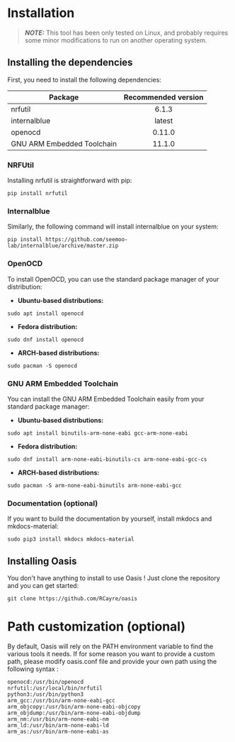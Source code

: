 # Installation

> **_NOTE:_** This tool has been only tested on Linux, and probably requires some minor modifications to run on another operating system.
## Installing the dependencies

First, you need to install the following dependencies:

| Package                    | Recommended version      |
|----------------------------|:------------------------:|
| nrfutil                    |  6.1.3                   |
| internalblue               |  latest                  |
| openocd                    |  0.11.0                  |
| GNU ARM Embedded Toolchain |  11.1.0                  |

### NRFUtil

Installing nrfutil is straightforward with pip:

`pip install nrfutil`

### Internalblue
Similarly, the following command will install internalblue on your system:

`pip install https://github.com/seemoo-lab/internalblue/archive/master.zip`

### OpenOCD
To install OpenOCD, you can use the standard package manager of your distribution:

* **Ubuntu-based distributions:**

`sudo apt install openocd`

* **Fedora distribution:**

`sudo dnf install openocd`

* **ARCH-based distributions:**

`sudo pacman -S openocd`

### GNU ARM Embedded Toolchain
You can install the GNU ARM Embedded Toolchain easily from your standard package manager:

* **Ubuntu-based distributions:**

`sudo apt install binutils-arm-none-eabi gcc-arm-none-eabi`

* **Fedora distribution:**

`sudo dnf install arm-none-eabi-binutils-cs arm-none-eabi-gcc-cs`

* **ARCH-based distributions:**

`sudo pacman -S arm-none-eabi-binutils arm-none-eabi-gcc`

### Documentation (optional)
If you want to build the documentation by yourself, install mkdocs and mkdocs-material:

`sudo pip3 install mkdocs mkdocs-material`

## Installing Oasis

You don't have anything to install to use Oasis ! Just clone the repository and you can get started:

`git clone https://github.com/RCayre/oasis`

# Path customization (optional)

By default, Oasis will rely on the PATH environment variable to find the various tools it needs.
If for some reason you want to provide a custom path, please modify oasis.conf file and provide your own path using the following syntax :
```
openocd:/usr/bin/openocd
nrfutil:/usr/local/bin/nrfutil
python3:/usr/bin/python3
arm_gcc:/usr/bin/arm-none-eabi-gcc
arm_objcopy:/usr/bin/arm-none-eabi-objcopy
arm_objdump:/usr/bin/arm-none-eabi-objdump
arm_nm:/usr/bin/arm-none-eabi-nm
arm_ld:/usr/bin/arm-none-eabi-ld
arm_as:/usr/bin/arm-none-eabi-as
```

